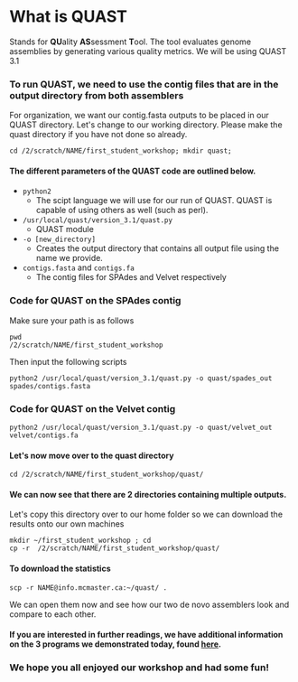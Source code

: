 # What is QUAST
Stands for **QU**ality **AS**sessment **T**ool. The tool evaluates genome assemblies by generating various quality metrics.
We will be using QUAST 3.1

### To run QUAST, we need to use the contig files that are in the output directory from both assemblers
For organization, we want our contig.fasta outputs to be placed in our QUAST directory. Let's change to our working directory. Please make the quast directory if you have not done so already.

```
cd /2/scratch/NAME/first_student_workshop; mkdir quast;
```
#### The different parameters of the QUAST code are outlined below.

- ```python2``` 
    - The scipt language we will use for our run of QUAST. QUAST is capable of using others as well (such as perl).
- ```/usr/local/quast/version_3.1/quast.py```
    -   QUAST module
- ```-o [new_directory] ```
    - Creates the output directory that contains all output file using the name we provide. 
- ```contigs.fasta``` and ```contigs.fa``` 
    - The contig files for SPAdes and Velvet respectively

### Code for QUAST on the SPAdes contig
Make sure your path is as follows
```
pwd
/2/scratch/NAME/first_student_workshop
```
Then input the following scripts
```
python2 /usr/local/quast/version_3.1/quast.py -o quast/spades_out spades/contigs.fasta
```
### Code for QUAST on the Velvet contig
```
python2 /usr/local/quast/version_3.1/quast.py -o quast/velvet_out velvet/contigs.fa
```
#### Let's now move over to the quast directory
```
cd /2/scratch/NAME/first_student_workshop/quast/
```
#### We can now see that there are 2 directories containing multiple outputs.
Let's copy this directory over to our home folder so we can download the results onto our own machines
```
mkdir ~/first_student_workshop ; cd
cp -r  /2/scratch/NAME/first_student_workshop/quast/
```
#### To download the statistics
```
scp -r NAME@info.mcmaster.ca:~/quast/ .
```
We can open them now and see how our two de novo assemblers look and compare to each other.

#### If you are interested in further readings, we have additional information on the 3 programs we demonstrated today, found [here](https://github.com/GregK10/722Workshop_Velvet.SPAdes_YY.MY.GK/blob/main/5_Additional_readings.md).
### We hope you all enjoyed our workshop and had some fun!

